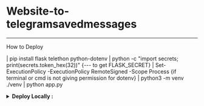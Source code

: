 # Website-to-telegramsavedmessages
____________________________________
How to Deploy

| pip install flask telethon python-dotenv
| python -c "import secrets; print(secrets.token_hex(32))" {--- to get FLASK_SECRET}
| Set-ExecutionPolicy -ExecutionPolicy RemoteSigned -Scope Process {if terminal or cmd is not giving permission for dotenv}
| python3 -m venv ./venv
| python app.py


<details>
  <summary><b>Deploy Locally :</b></summary>
<br>
  
```sh
pip install flask telethon python-dotenv
python -c "import secrets; print(secrets.token_hex(32))"
Set-ExecutionPolicy -ExecutionPolicy RemoteSigned -Scope Process
python3 -m venv ./venv
./venv/Scripts/activate
python app.py
```
</details>

